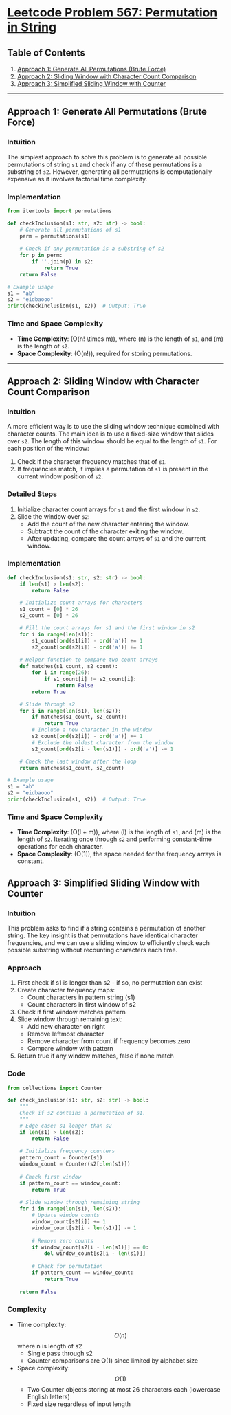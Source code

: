 # [Leetcode Problem 567: Permutation in String](https://leetcode.com/problems/permutation-in-string/)

## Table of Contents
1. [Approach 1: Generate All Permutations (Brute Force)](#approach-1-generate-all-permutations-brute-force)
2. [Approach 2: Sliding Window with Character Count Comparison](#approach-2-sliding-window-with-character-count-comparison)
3. [Approach 3: Simplified Sliding Window with Counter](#approach-3-simplified-sliding-window-with-counter)
---

## Approach 1: Generate All Permutations (Brute Force)

### Intuition
The simplest approach to solve this problem is to generate all possible permutations of string `s1` and check if any of these permutations is a substring of `s2`. However, generating all permutations is computationally expensive as it involves factorial time complexity.

### Implementation
```python
from itertools import permutations

def checkInclusion(s1: str, s2: str) -> bool:
    # Generate all permutations of s1
    perm = permutations(s1)
    
    # Check if any permutation is a substring of s2
    for p in perm:
        if ''.join(p) in s2:
            return True
    return False

# Example usage
s1 = "ab"
s2 = "eidbaooo"
print(checkInclusion(s1, s2))  # Output: True
```

### Time and Space Complexity
- **Time Complexity**: \(O(n! \times m)\), where \(n\) is the length of `s1`, and \(m\) is the length of `s2`.
- **Space Complexity**: \(O(n!)\), required for storing permutations.

---

## Approach 2: Sliding Window with Character Count Comparison

### Intuition
A more efficient way is to use the sliding window technique combined with character counts. The main idea is to use a fixed-size window that slides over `s2`. The length of this window should be equal to the length of `s1`. For each position of the window:
1. Check if the character frequency matches that of `s1`.
2. If frequencies match, it implies a permutation of `s1` is present in the current window position of `s2`.

### Detailed Steps
1. Initialize character count arrays for `s1` and the first window in `s2`.
2. Slide the window over `s2`:
   - Add the count of the new character entering the window.
   - Subtract the count of the character exiting the window.
   - After updating, compare the count arrays of `s1` and the current window.

### Implementation
```python
def checkInclusion(s1: str, s2: str) -> bool:
    if len(s1) > len(s2):
        return False

    # Initialize count arrays for characters
    s1_count = [0] * 26
    s2_count = [0] * 26

    # Fill the count arrays for s1 and the first window in s2
    for i in range(len(s1)):
        s1_count[ord(s1[i]) - ord('a')] += 1
        s2_count[ord(s2[i]) - ord('a')] += 1
    
    # Helper function to compare two count arrays
    def matches(s1_count, s2_count):
        for i in range(26):
            if s1_count[i] != s2_count[i]:
                return False
        return True

    # Slide through s2
    for i in range(len(s1), len(s2)):
        if matches(s1_count, s2_count):
            return True
        # Include a new character in the window
        s2_count[ord(s2[i]) - ord('a')] += 1
        # Exclude the oldest character from the window
        s2_count[ord(s2[i - len(s1)]) - ord('a')] -= 1

    # Check the last window after the loop
    return matches(s1_count, s2_count)

# Example usage
s1 = "ab"
s2 = "eidbaooo"
print(checkInclusion(s1, s2))  # Output: True
```

### Time and Space Complexity
- **Time Complexity**: \(O(l + m)\), where \(l\) is the length of `s1`, and \(m\) is the length of `s2`. Iterating once through `s2` and performing constant-time operations for each character.
- **Space Complexity**: \(O(1)\), the space needed for the frequency arrays is constant.

## Approach 3: Simplified Sliding Window with Counter
### Intuition

This problem asks to find if a string contains a permutation of another string. The key insight is that permutations have identical character frequencies, and we can use a sliding window to efficiently check each possible substring without recounting characters each time.

### Approach

1.  First check if s1 is longer than s2 - if so, no permutation can exist
2.  Create character frequency maps:
    -   Count characters in pattern string (s1)
    -   Count characters in first window of s2
3.  Check if first window matches pattern
4.  Slide window through remaining text:
    -   Add new character on right
    -   Remove leftmost character
    -   Remove character from count if frequency becomes zero
    -   Compare window with pattern
5.  Return true if any window matches, false if none match

### Code
```python
from collections import Counter

def check_inclusion(s1: str, s2: str) -> bool:
    """
    Check if s2 contains a permutation of s1.
    """
    # Edge case: s1 longer than s2
    if len(s1) > len(s2):
        return False
        
    # Initialize frequency counters
    pattern_count = Counter(s1)
    window_count = Counter(s2[:len(s1)])
    
    # Check first window
    if pattern_count == window_count:
        return True
    
    # Slide window through remaining string
    for i in range(len(s1), len(s2)):
        # Update window counts
        window_count[s2[i]] += 1
        window_count[s2[i - len(s1)]] -= 1
        
        # Remove zero counts
        if window_count[s2[i - len(s1)]] == 0:
            del window_count[s2[i - len(s1)]]
            
        # Check for permutation
        if pattern_count == window_count:
            return True
            
    return False
```

### Complexity

-   Time complexity: $$O(n)$$ where n is length of s2
    -   Single pass through s2
    -   Counter comparisons are O(1) since limited by alphabet size
-   Space complexity: $$O(1)$$
    -   Two Counter objects storing at most 26 characters each (lowercase English letters)
    -   Fixed size regardless of input length
